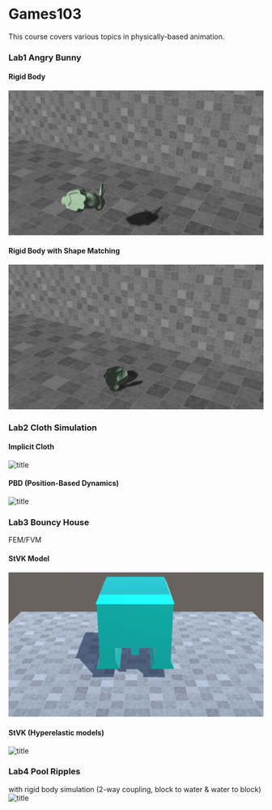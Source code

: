 # Games103
 
This course covers various topics in physically-based animation.

### Lab1 Angry Bunny
#### Rigid Body
![title](https://github.com/jjiangaj/Games103/blob/main/pic/lab1-1.gif?raw=true)
#### Rigid Body with Shape Matching
![title](https://github.com/jjiangaj/Games103/blob/main/pic/lab1-2.gif?raw=true)

### Lab2 Cloth Simulation
#### Implicit Cloth
![title](https://github.com/jjiangaj/Games103/blob/main/pic/lab2-1.gif?raw=true)
#### PBD (Position-Based Dynamics)
![title](https://github.com/jjiangaj/Games103/blob/main/pic/lab2-2.gif?raw=true)


### Lab3 Bouncy House
FEM/FVM
#### StVK Model
![title](https://github.com/jjiangaj/Games103/blob/main/pic/lab3-1.gif?raw=true)
#### StVK (Hyperelastic models)
![title](https://github.com/jjiangaj/Games103/blob/main/pic/lab3-2.gif?raw=true)


### Lab4 Pool Ripples
with rigid body simulation (2-way coupling, block to water & water to block)
![title](https://github.com/jjiangaj/Games103/blob/main/pic/lab4-1.gif?raw=true)


